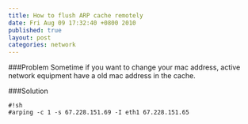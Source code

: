 ```yaml
---
title: How to flush ARP cache remotely
date: Fri Aug 09 17:32:40 +0800 2010
published: true
layout: post
categories: network
---
```


###Problem
Sometime if you want to change your mac address, active network equipment have a old mac address in the cache.

###Solution


	#!sh
	#arping -c 1 -s 67.228.151.69 -I eth1 67.228.151.65

